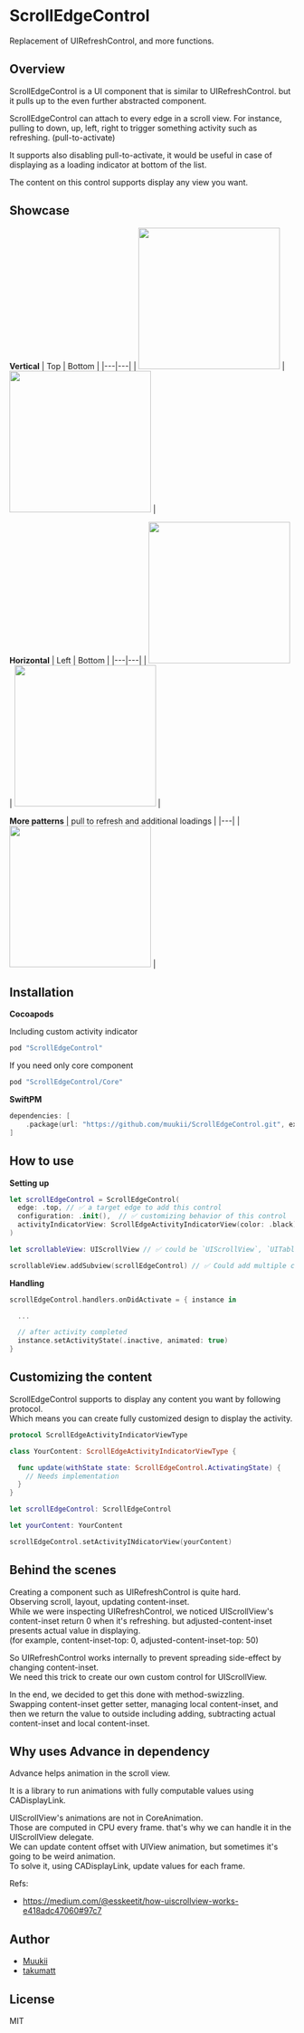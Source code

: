 # ScrollEdgeControl

Replacement of UIRefreshControl, and more functions.

## Overview

ScrollEdgeControl is a UI component that is similar to UIRefreshControl. but it pulls up to the even further abstracted component.

ScrollEdgeControl can attach to every edge in a scroll view. 
For instance, pulling to down, up, left, right to trigger something activity such as refreshing. (pull-to-activate)

It supports also disabling pull-to-activate, it would be useful in case of displaying as a loading indicator at bottom of the list.

The content on this control supports display any view you want.

## Showcase

**Vertical**
| Top | Bottom |
|---|---|
| <img width=250px src="https://user-images.githubusercontent.com/1888355/143772795-e35f0b9f-b7b1-4c9e-90ee-fabbdb62d0cd.gif" /> | <img width=250px src="https://user-images.githubusercontent.com/1888355/143772658-0cfa987a-e61e-404b-a5b0-ed296d534817.gif" /> | 

**Horizontal**
| Left | Bottom |
|---|---|
| <img width=250px src="https://user-images.githubusercontent.com/1888355/143772891-6a8431a7-bb50-467d-934e-02b8d8e8d7e3.gif" /> | <img width=250px src="https://user-images.githubusercontent.com/1888355/143772913-1d1b958e-9347-4664-a596-5990817c566c.gif" /> | 

**More patterns**
| pull to refresh and additional loadings |
|---|
| <img width=250px src="https://user-images.githubusercontent.com/1888355/143773010-229a1934-c318-4005-a49a-9fc0f1b96a42.gif" /> |

## Installation

**Cocoapods**

Including custom activity indicator
```ruby
pod "ScrollEdgeControl"
```

If you need only core component
```ruby
pod "ScrollEdgeControl/Core"
```

**SwiftPM**

```swift
dependencies: [
    .package(url: "https://github.com/muukii/ScrollEdgeControl.git", exact: "<VERSION>")
]
```

## How to use

**Setting up**

```swift
let scrollEdgeControl = ScrollEdgeControl(
  edge: .top, // ✅ a target edge to add this control
  configuration: .init(),  // ✅ customizing behavior of this control
  activityIndicatorView: ScrollEdgeActivityIndicatorView(color: .black) // ✅ Adding your own component to display on this control
)
```

```swift
let scrollableView: UIScrollView // ✅ could be `UIScrollView`, `UITableView`, `UICollectionView`

scrollableView.addSubview(scrollEdgeControl) // ✅ Could add multiple controls for each edge
```

**Handling**

```swift
scrollEdgeControl.handlers.onDidActivate = { instance in

  ...

  // after activity completed
  instance.setActivityState(.inactive, animated: true)
}
```

## Customizing the content

ScrollEdgeControl supports to display any content you want by following protocol.  
Which means you can create fully customized design to display the activity.

```swift
protocol ScrollEdgeActivityIndicatorViewType
```

```swift
class YourContent: ScrollEdgeActivityIndicatorViewType {

  func update(withState state: ScrollEdgeControl.ActivatingState) {
    // Needs implementation
  }
}
```

```swift
let scrollEdgeControl: ScrollEdgeControl

let yourContent: YourContent

scrollEdgeControl.setActivityINdicatorView(yourContent)
```

## Behind the scenes

Creating a component such as UIRefreshControl is quite hard.  
Observing scroll, layout, updating content-inset.  
While we were inspecting UIRefreshControl, we noticed UIScrollView's content-inset return 0 when it's refreshing. but adjusted-content-inset presents actual value in displaying.  
(for example, content-inset-top: 0, adjusted-content-inset-top: 50)  

So UIRefreshControl works internally to prevent spreading side-effect by changing content-inset.  
We need this trick to create our own custom control for UIScrollView.  

In the end, we decided to get this done with method-swizzling.  
Swapping content-inset getter setter, managing local content-inset, and then we return the value to outside including adding, subtracting actual content-inset and local content-inset.

## Why uses Advance in dependency

Advance helps animation in the scroll view.

It is a library to run animations with fully computable values using CADisplayLink.

UIScrollView's animations are not in CoreAnimation.  
Those are computed in CPU every frame. that's why we can handle it in the UIScrollView delegate.  
We can update content offset with UIView animation, but sometimes it's going to be weird animation.  
To solve it, using CADisplayLink, update values for each frame.

Refs:  
- https://medium.com/@esskeetit/how-uiscrollview-works-e418adc47060#97c7

## Author

- [Muukii](https://github.com/muukii)
- [takumatt](https://github.com/takumatt)

## License

MIT
